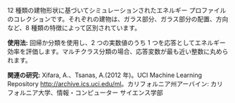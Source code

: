 12 種類の建物形状に基づいてシミュレーションされたエネルギー プロファイルのコレクションです。それぞれの建物は、ガラス部分、ガラス部分の配置、方向など、8 種類の特徴によって区別されています。<p> </p><b>使用法:</b> 回帰か分類を使用し、2 つの実数値のうち 1 つを応答としてエネルギー効率を評価します。マルチクラス分類の場合、応答変数が最も近い整数に丸められます。<p></p><b>関連の研究:</b> Xifara, A.、Tsanas, A.(2012 年)。UCI Machine Learning Repository <a href="http://archive.ics.uci.edu/ml">http://archive.ics.uci.edu/ml</a>。カリフォルニア州アーバイン: カリフォルニア大学、情報・コンピューター サイエンス学部

<!---HONumber=July15_HO1-->